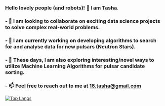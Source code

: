 ### Hello lovely people (and robots)! 👋 I am Tasha.
### - 👯 I am looking to collaborate on exciting data science projects to solve complex real-world problems.
### - 🔭 I am currently working on developing algorithms to search for and analyse data for new pulsars (Neutron Stars).
### - 🌱 These days, I am also exploring interesting/novel ways to utilize Machine Learning Algorithms for pulsar candidate sorting.
### - 📫 Feel free to reach out to me at 16.tasha@gmail.com 

[![Top Langs](https://github-readme-stats-git-masterrstaa-rickstaa.vercel.app/api/top-langs/?username=tgautam16)](https://github.com/tgautam16/github-readme-stats)




<!--
**tgautam16/tgautam16** is a ✨ _special_ ✨ repository because its `README.md` (this file) appears on your GitHub profile.

Here are some ideas to get you started:


